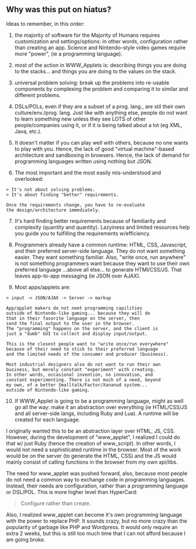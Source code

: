 
Why was this put on hiatus?
---------------------------


Ideas to remember, in this order:

  1. the majority of software for the Majority of Humans requires
  customization and settings/options: in other words, configuration
  rather than creating an app. Science and Nintendo-style
  video games require more "power", (ie a programming language).

  2. most of the action in WWW\_Applets is:
  describing things you are doing to the
  stacks... and things you are doing to the 
  values on the stack.

  3. universal problem solving: break up the problems
  into re-usable components by complexing the problem
  and comparing it to similar and different problems.

  4. DSLs/POLs, even if they are a subset of a prog. lang.,
  are stil their own culture/env./prog. lang. Just like
  with anything else, people do not want to learn something
  new unless they see LOTS of other people/companies using it,
  or if it is being talked about a lot (eg XML, Java, etc.).

  5. It doesn't matter if you can play well with others,
  because no one wants to play with you. Hence, the lack of
  good "virtual machine"-based architecture and sandboxing in
  browsers.  Hence, the lack of demand for programming languages
  written using nothing but JSON.

  6. The most important and the most easily mis-understood
  and overlooked: 

    > It's not about solving problems.
    > It's about finding "better" requirements.

    Once the requirements change, you have to re-evaluate
    the design/architecture immediately.

  7. It's hard finding better requirements because of
  familiarity and complexity (quantity and quantity).
  Lazyiness and limited resources help you guide you to
  fulfilling the requirements w/efficiency.

  8. Programmers already have a common runtime:
  HTML, CSS, Javascript, and their preferred server-side
  language. They do not want something easier. They
  want something familiar. Also, "write once, run anywhere"
  is not something programmers want because they want to use
  their own preferred language ...above all else... to generate
  HTMl/CSS/JS. That leaves app-to-app messaging (ie JSON over AJAX).

  9. Most apps/applets are:

    > input -> JSON/AJAX -> Server -> markup

    App/applet makers do not neet programming capilities
    outside of Nintendo-like gaming... because they will do
    that in their favorite language on the server, then
    send the final output to the user in the browser.
    The "programming" happens on the server, and the client is
    just a "dumb" GUI to collect and display input/output.

    This is the closest people want to "write once/run everywhere"
    because of their need to stick to their preferred language
    and the limited needs of the consumer and producer (business).

    Most industrial designers also do not want to run their own
    business, but merely constant "experiment" with creating.
    In other words, occasional invention, no innovation, and
    constant experimenting. There is not much of a need, beyond
    my own, of a better Smalltalk/Factor/Xananud system...
    outside of Nintendo-like gaming.

  10. If WWW\_Applet is going to be a programming language,
  might as well go all the way: make it an abstraction over
  everything (ie HTML/CSS/JS and all server-side langs,
  including Ruby and Lua). A runtime will be created for
  each language.

I originally wanted this to be an abstraction layer over
HTML, JS, CSS. However, during the development of "www\_applet",
I realized I could do that w/ just Ruby
(hence the creation of www\_script). In other words,
I would not need a sophisticated runtime in the browser.
Most of the work would be on the server (to generate the HTML, CSS)
and the JS would mainly consist of calling functions in the browser
from my own api/libs.

The need for www\_applet was pushed forward, also, because
most people do not need a common way to exchange code in programming
languages. Instead, their needs are configuration,
rather than a programming language or DSL/POL.
This is more higher level than HyperCard:

  > Configure rather than create.

Also, I realized www\_applet can become it's own programming
language with the power to replace PHP. It sounds crazy, but
no more crazy than the popularity of garbage like PHP and Wordpress.
It would only require an extra 2 weeks, but this is still too much
time that I can not afford because I am going broke.

